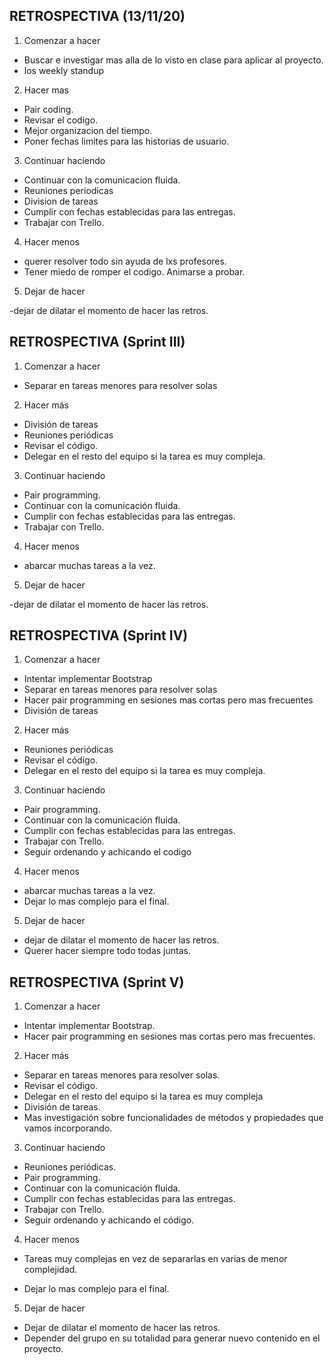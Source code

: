 ## RETROSPECTIVA (13/11/20)

1. Comenzar a hacer

- Buscar e investigar mas alla de lo visto en clase para aplicar al proyecto.
- los weekly standup

2. Hacer mas

- Pair coding.
- Revisar el codigo.
- Mejor organizacion del tiempo.
- Poner fechas limites para las historias de usuario.

3. Continuar haciendo

- Continuar con la comunicacion fluida.
- Reuniones periodicas
- Division de tareas
- Cumplir con fechas establecidas para las entregas.
- Trabajar con Trello.

4. Hacer menos

- querer resolver todo sin ayuda de lxs profesores.
- Tener miedo de romper el codigo. Animarse a probar.

5. Dejar de hacer

-dejar de dilatar el momento de hacer las retros.

## RETROSPECTIVA (Sprint III)

1. Comenzar a hacer

- Separar en tareas menores para resolver solas

2. Hacer más

- División de tareas
- Reuniones periódicas
- Revisar el código.
- Delegar en el resto del equipo si la tarea es muy compleja.

3. Continuar haciendo

- Pair programming.
- Continuar con la comunicación fluida.
- Cumplir con fechas establecidas para las entregas.
- Trabajar con Trello.

4. Hacer menos

- abarcar muchas tareas a la vez.

5. Dejar de hacer

-dejar de dilatar el momento de hacer las retros.

## RETROSPECTIVA (Sprint IV)

1. Comenzar a hacer

- Intentar implementar Bootstrap
- Separar en tareas menores para resolver solas
- Hacer pair programming en sesiones mas cortas pero mas frecuentes
- División de tareas

2. Hacer más

- Reuniones periódicas
- Revisar el código.
- Delegar en el resto del equipo si la tarea es muy compleja.

3. Continuar haciendo

- Pair programming.
- Continuar con la comunicación fluida.
- Cumplir con fechas establecidas para las entregas.
- Trabajar con Trello.
- Seguir ordenando y achicando el codigo

4. Hacer menos

- abarcar muchas tareas a la vez.
- Dejar lo mas complejo para el final.

5. Dejar de hacer

- dejar de dilatar el momento de hacer las retros.
- Querer hacer siempre todo todas juntas.

## RETROSPECTIVA (Sprint V)

1. Comenzar a hacer

- Intentar implementar Bootstrap.
- Hacer pair programming en sesiones mas cortas pero mas frecuentes.

2. Hacer más

- Separar en tareas menores para resolver solas.
- Revisar el código.
- Delegar en el resto del equipo si la tarea es muy compleja
- División de tareas.
- Mas investigación sobre funcionalidades de métodos y propiedades que vamos incorporando.

3. Continuar haciendo

- Reuniones periódicas.
- Pair programming.
- Continuar con la comunicación fluida.
- Cumplir con fechas establecidas para las entregas.
- Trabajar con Trello.
- Seguir ordenando y achicando el código.

4. Hacer menos

- Tareas muy complejas en vez de separarlas en varias de menor complejidad.

- Dejar lo mas complejo para el final.

5. Dejar de hacer

- Dejar de dilatar el momento de hacer las retros.
- Depender del grupo en su totalidad para generar nuevo contenido en el proyecto.
